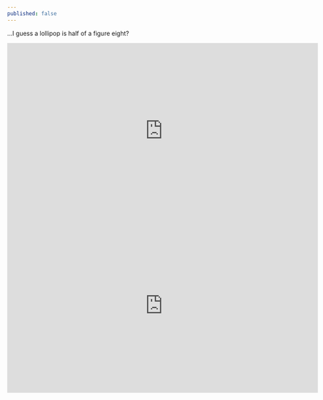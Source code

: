 ```yaml
---
published: false
---
```


...I guess a lollipop is half of a figure eight?

<iframe width="720" height="405" src="https://www.youtube.com/embed/zXu4RrO4HPo" frameborder="0" allowfullscreen></iframe>

<iframe width="720" height="405" src="https://www.youtube.com/embed/1tDm677gqTs" frameborder="0" allowfullscreen></iframe>